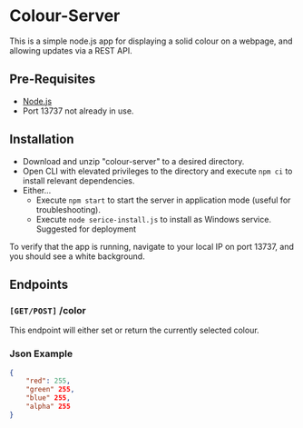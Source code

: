 # Colour-Server

This is a simple node.js app for displaying a solid colour on a webpage, and allowing updates via a REST API.

## Pre-Requisites
* [Node.js](https://nodejs.org/en)
* Port 13737 not already in use.

## Installation
* Download and unzip "colour-server" to a desired directory. 
* Open CLI with elevated privileges to the directory and execute `npm ci` to install relevant dependencies.
* Either...
    * Execute `npm start` to start the server in application mode (useful for troubleshooting).
    * Execute `node serice-install.js` to install as Windows service. Suggested for deployment

To verify that the app is running, navigate to your local IP on port 13737, and you should see a white background.


## Endpoints
### `[GET/POST]` /color
This endpoint will either set or return the currently selected colour.

### Json Example

```json
{
    "red": 255,
    "green" 255,
    "blue" 255,
    "alpha" 255
}
```

